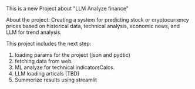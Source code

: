 This is a new Project about "LLM Analyze finance"

About the project:
Creating a system for predicting stock or cryptocurrency prices based on historical data, technical analysis, 
economic news, and LLM for trend analysis.

This project includes the next step:
1. loading params for the project (json and pydtic)
2. fetching data from web.
3. ML analyze for technical indicatorsCalcs.
4. LLM loading articals (TBD)
5. Summerize results using streamlit 

